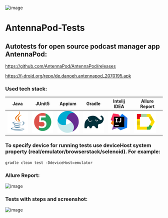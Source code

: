 ![image](https://user-images.githubusercontent.com/49765744/208318444-955d232f-35a5-4aea-b6c7-644ea47d5ed6.png)

# AntennaPod-Tests

## Autotests for open source podcast manager app AntennaPod:

https://github.com/AntennaPod/AntennaPod/releases

https://f-droid.org/repo/de.danoeh.antennapod_2070195.apk

### Used tech stack:
|  Java  | JUnit5 | Appium | Gradle | Intelij IDEA | Allure Report |
|--------|--------|--------|--------|--------------|---------------|
|<img src="img/JAVA.svg" width=70 height=70>|<img src="img/Junit5.svg" width=70 height=70>|<img src="img/appium-logo-png-transparent.png" width=70 height=70>|<img src="img/Gradle.svg" width=70 height=70>|<img src="img/IDEA.svg" width=70 height=70>|<img src="img/AllureReport.svg" width=70 height=70>|

### To specify device for running tests use deviceHost system property (real/emulator/browserstack/selenoid). For example:

```
gradle clean test -DdeviceHost=emulator
```

### Allure Report:
![image](https://user-images.githubusercontent.com/49765744/208319208-4d4b6067-f5eb-4e70-bad9-c7c09afb69a4.png)

### Tests with steps and screenshot:
![image](https://user-images.githubusercontent.com/49765744/208319236-f80b5b11-d3de-477e-a717-aabea90db874.png)


